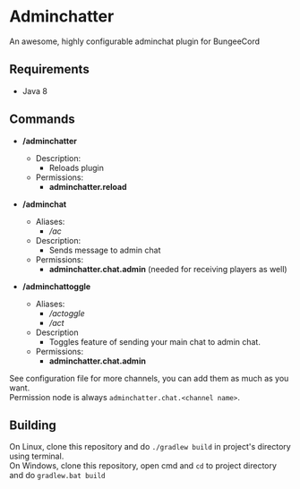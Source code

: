 # Adminchatter

An awesome, highly configurable adminchat plugin for BungeeCord

## Requirements
- Java 8

## Commands
- **/adminchatter**
    * Description:
        - Reloads plugin
    * Permissions:
        - **adminchatter.reload**

- **/adminchat**
    * Aliases:
        - _/ac_
    * Description:
        - Sends message to admin chat
    * Permissions:
        - **adminchatter.chat.admin** (needed for receiving players as well)

- **/adminchattoggle**
    * Aliases:
        - _/actoggle_
        - _/act_
    * Description
        - Toggles feature of sending your main chat to admin chat.
    * Permissions:
        - **adminchatter.chat.admin**

See configuration file for more channels, you can add them as much as you want.  
Permission node is always `adminchatter.chat.<channel name>`.

## Building
On Linux, clone this repository and do `./gradlew build` in project's directory using terminal.  
On Windows, clone this repository, open cmd and `cd` to project directory and do `gradlew.bat build` 
        

